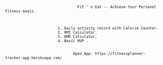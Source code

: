                                      Fit ‘ o Eat -- Achieve Your Personel Fitness Goals.
                            
       
                            
                            1. Daily activity record with Calorie Counter.
                            2. BMI Calculator.
                            3. BMR Calculator.
                            4. Basic MVP .

                            
                                   Open App: https://fitnessplanner-tracker-app.herokuapp.com/
